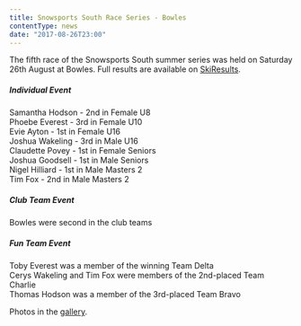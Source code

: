 ```yaml
---
title: Snowsports South Race Series - Bowles
contentType: news
date: "2017-08-26T23:00"
---
```


The fifth race of the Snowsports South summer series was held on Saturday 26th August at
Bowles. Full results are available on [SkiResults](https://skiresults.co.uk/events/848).

##### Individual Event
Samantha Hodson - 2nd in Female U8\
Phoebe Everest - 3rd in Female U10\
Evie Ayton - 1st in Female U16\
Joshua Wakeling - 3rd in Male U16\
Claudette Povey - 1st in Female Seniors\
Joshua Goodsell - 1st in Male Seniors\
Nigel Hilliard - 1st in Male Masters 2\
Tim Fox - 2nd in Male Masters 2

##### Club Team Event
Bowles were second in the club teams

##### Fun Team Event
Toby Everest was a member of the winning Team Delta\
Cerys Wakeling and Tim Fox were members of the 2nd-placed Team Charlie\
Thomas Hodson was a member of the 3rd-placed Team Bravo

Photos in the [gallery](/gallery/2017/170826_SRSA_5_bowles).